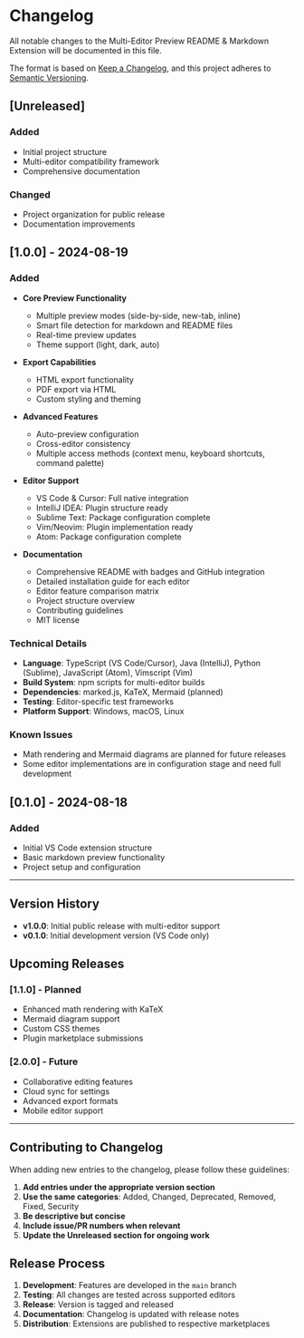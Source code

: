 # Changelog

All notable changes to the Multi-Editor Preview README & Markdown Extension will be documented in this file.

The format is based on [Keep a Changelog](https://keepachangelog.com/en/1.0.0/),
and this project adheres to [Semantic Versioning](https://semver.org/spec/v2.0.0.html).

## [Unreleased]

### Added

- Initial project structure
- Multi-editor compatibility framework
- Comprehensive documentation

### Changed

- Project organization for public release
- Documentation improvements

## [1.0.0] - 2024-08-19

### Added

- **Core Preview Functionality**

  - Multiple preview modes (side-by-side, new-tab, inline)
  - Smart file detection for markdown and README files
  - Real-time preview updates
  - Theme support (light, dark, auto)

- **Export Capabilities**

  - HTML export functionality
  - PDF export via HTML
  - Custom styling and theming

- **Advanced Features**

  - Auto-preview configuration
  - Cross-editor consistency
  - Multiple access methods (context menu, keyboard shortcuts, command palette)

- **Editor Support**

  - VS Code & Cursor: Full native integration
  - IntelliJ IDEA: Plugin structure ready
  - Sublime Text: Package configuration complete
  - Vim/Neovim: Plugin implementation ready
  - Atom: Package configuration complete

- **Documentation**
  - Comprehensive README with badges and GitHub integration
  - Detailed installation guide for each editor
  - Editor feature comparison matrix
  - Project structure overview
  - Contributing guidelines
  - MIT license

### Technical Details

- **Language**: TypeScript (VS Code/Cursor), Java (IntelliJ), Python (Sublime), JavaScript (Atom), Vimscript (Vim)
- **Build System**: npm scripts for multi-editor builds
- **Dependencies**: marked.js, KaTeX, Mermaid (planned)
- **Testing**: Editor-specific test frameworks
- **Platform Support**: Windows, macOS, Linux

### Known Issues

- Math rendering and Mermaid diagrams are planned for future releases
- Some editor implementations are in configuration stage and need full development

## [0.1.0] - 2024-08-18

### Added

- Initial VS Code extension structure
- Basic markdown preview functionality
- Project setup and configuration

---

## Version History

- **v1.0.0**: Initial public release with multi-editor support
- **v0.1.0**: Initial development version (VS Code only)

## Upcoming Releases

### [1.1.0] - Planned

- Enhanced math rendering with KaTeX
- Mermaid diagram support
- Custom CSS themes
- Plugin marketplace submissions

### [2.0.0] - Future

- Collaborative editing features
- Cloud sync for settings
- Advanced export formats
- Mobile editor support

---

## Contributing to Changelog

When adding new entries to the changelog, please follow these guidelines:

1. **Add entries under the appropriate version section**
2. **Use the same categories**: Added, Changed, Deprecated, Removed, Fixed, Security
3. **Be descriptive but concise**
4. **Include issue/PR numbers when relevant**
5. **Update the Unreleased section for ongoing work**

## Release Process

1. **Development**: Features are developed in the `main` branch
2. **Testing**: All changes are tested across supported editors
3. **Release**: Version is tagged and released
4. **Documentation**: Changelog is updated with release notes
5. **Distribution**: Extensions are published to respective marketplaces
